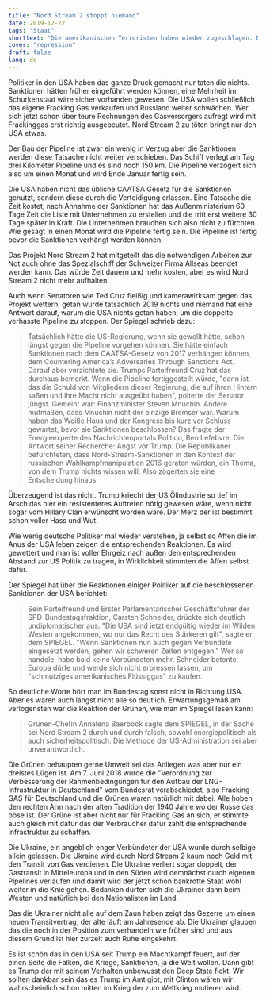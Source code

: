 ```yaml
---
title: "Nord Stream 2 stoppt niemand"
date: 2019-12-22
tags: "Staat"
shorttext: "Die amerikanischen Terroristen haben wieder zugeschlagen. Die wollen uns Europäer vor russischen Gas schützen und eröffnen nutzlose Sanktionen."
cover: "repression"
draft: false
lang: de
---
```


Politiker in den USA haben das ganze Druck gemacht nur taten die nichts. Sanktionen hätten früher eingeführt werden können, eine Mehrheit im Schurkenstaat wäre sicher vorhanden gewesen. Die USA wollen schließlich das eigene Fracking Gas verkaufen und Russland weiter schwächen. Wer sich jetzt schon über teure Rechnungen des Gasversorgers aufregt wird mit Frackinggas erst richtig ausgebeutet. Nord Stream 2 zu töten bringt nur den USA etwas.

Der Bau der Pipeline ist zwar ein wenig in Verzug aber die Sanktionen werden diese Tatsache nicht weiter verschieben. Das Schiff verlegt am Tag drei Kilometer Pipeline und es sind noch 150 km. Die Pipeline verzögert sich also um einen Monat und wird Ende Januar fertig sein. 

Die USA haben nicht das übliche CAATSA Gesetz für die Sanktionen genutzt, sondern diese durch die Verteidigung erlassen. Eine Tatsache die Zeit kostet, nach Annahme der Sanktionen hat das Außenministerium 60 Tage Zeit die Liste mit Unternehmen zu erstellen und die tritt erst weitere 30 Tage später in Kraft. Die Unternehmen brauchen sich also nicht zu fürchten. Wie gesagt in einen Monat wird die Pipeline fertig sein. Die Pipeline ist fertig bevor die Sanktionen verhängt werden können. 

Das Projekt Nord Stream 2 hat mitgeteilt das die notwendigen Arbeiten zur Not auch ohne das Spezialschiff der Schweizer Firma Allseas beendet werden kann. Das würde Zeit dauern und mehr kosten, aber es wird Nord Stream 2 nicht mehr aufhalten. 

Auch wenn Senatoren wie Ted Cruz fleißig und kamerawirksam gegen das Projekt wettern, getan wurde tatsächlich 2019 nichts und niemand hat eine Antwort darauf, warum die USA nichts getan haben, um die doppelte verhasste Pipeline zu stoppen. Der Spiegel schrieb dazu:

> Tatsächlich hätte die US-Regierung, wenn sie gewollt hätte, schon längst gegen die Pipeline vorgehen können. Sie hätte einfach Sanktionen nach dem CAATSA-Gesetz von 2017 verhängen können, dem Countering America’s Adversaries Through Sanctions Act. Darauf aber verzichtete sie. Trumps Parteifreund Cruz hat das durchaus bemerkt. Wenn die Pipeline fertiggestellt würde, "dann ist das die Schuld von Mitgliedern dieser Regierung, die auf ihren Hintern saßen und ihre Macht nicht ausgeübt haben", polterte der Senator jüngst. Gemeint war: Finanzminister Steven Mnuchin. Andere mutmaßen, dass Mnuchin nicht der einzige Bremser war. Warum haben das Weiße Haus und der Kongress bis kurz vor Schluss gewartet, bevor sie Sanktionen beschlossen? Das fragte der Energieexperte des Nachrichtenportals Politico, Ben Lefebvre. Die Antwort seiner Recherche: Angst vor Trump. Die Republikaner befürchteten, dass Nord-Stream-Sanktionen in den Kontext der russischen Wahlkampfmanipulation 2016 geraten würden, ein Thema, von dem Trump nichts wissen will. Also zögerten sie eine Entscheidung hinaus.

Überzeugend ist das nicht. Trump kriecht der US Ölindustrie so tief im Arsch das hier ein resistenteres Auftreten nötig gewesen wäre, wenn nicht sogar vom Hillary Clan erwünscht worden wäre. Der Merz der ist bestimmt schon voller Hass und Wut. 

Wie wenig deutsche Politiker mal wieder verstehen, ja selbst so Affen die im Anus der USA leben zeigen die entsprechenden Reaktionen. Es wird gewettert und man ist voller Ehrgeiz nach außen den entsprechenden Abstand zur US Politik zu tragen, in Wirklichkeit stimmten die Affen selbst dafür. 

Der Spiegel hat über die Reaktionen einiger Politiker auf die beschlossenen Sanktionen der USA berichtet:

> Sein Parteifreund und Erster Parlamentarischer Geschäftsführer der SPD-Bundestagsfraktion, Carsten Schneider, drückte sich deutlich undiplomatischer aus. "Die USA sind jetzt endgültig wieder im Wilden Westen angekommen, wo nur das Recht des Stärkeren gilt", sagte er dem SPIEGEL. "Wenn Sanktionen nun auch gegen Verbündete eingesetzt werden, gehen wir schweren Zeiten entgegen." Wer so handele, habe bald keine Verbündeten mehr. Schneider betonte, Europa dürfe und werde sich nicht erpressen lassen, um "schmutziges amerikanisches Flüssiggas" zu kaufen.

So deutliche Worte hört man im Bundestag sonst nicht in Richtung USA. Aber es waren auch längst nicht alle so deutlich. Erwartungsgemäß am verlogensten war die Reaktion der Grünen, wie man im Spiegel lesen kann:

> Grünen-Chefin Annalena Baerbock sagte dem SPIEGEL, in der Sache sei Nord Stream 2 durch und durch falsch, sowohl energiepolitisch als auch sicherheitspolitisch. Die Methode der US-Administration sei aber unverantwortlich.

Die Grünen behaupten gerne Umwelt sei das Anliegen was aber nur ein dreistes Lügen ist. Am 7. Juni 2018 wurde die "Verordnung zur Verbesserung der Rahmenbedingungen für den Aufbau der LNG-Infrastruktur in Deutschland" vom Bundesrat verabschiedet, also Fracking GAS für Deutschland und die Grünen waren natürlich mit dabei. Alle hoben den rechten Arm nach der alten Tradition der 1940 Jahre wo der Russe das böse ist. Der Grüne ist aber nicht nur für Fracking Gas an sich, er stimmte auch gleich mit dafür das der Verbraucher dafür zahlt die entsprechende Infrastruktur zu schaffen.

Die Ukraine, ein angeblich enger Verbündeter der USA wurde durch selbige allein gelassen. Die Ukraine wird durch Nord Stream 2 kaum noch Geld mit den Transit von Gas verdienen. Die Ukraine verliert sogar doppelt, der Gastransit in Mitteleuropa und in den Süden wird demnächst durch eigenen Pipelines verlaufen und damit wird der jetzt schon bankrotte Staat wohl weiter in die Knie gehen. Bedanken dürfen sich die Ukrainer dann beim Westen und natürlich bei den Nationalisten im Land. 

Das die Ukrainer nicht alle auf dem Zaun haben zeigt das Gezerre um einen neuen Transitvertrag, der alte läuft am Jahresende ab. Die Ukrainer glauben das die noch in der Position zum verhandeln wie früher sind und aus diesem Grund ist hier zurzeit auch Ruhe eingekehrt. 

Es ist schön das in den USA seit Trump ein Machtkampf feuert, auf der einen Seite die Falken, die Kriege, Sanktionen, ja die Welt wollen. Dann gibt es Trump der mit seinem Verhalten unbewusst den Deep State fickt. Wir sollten dankbar sein das es Trump im Amt gibt, mit Clinton wären wir wahrscheinlich schon mitten im Krieg der zum Weltkrieg mutieren wird. 
